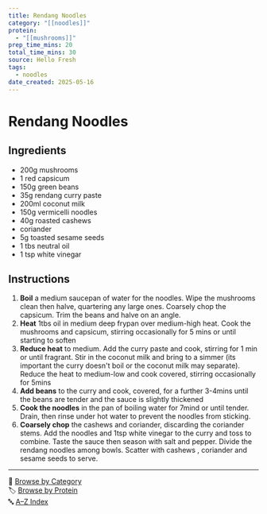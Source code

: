 ```yaml
---
title: Rendang Noodles
category: "[[noodles]]"
protein:
  - "[[mushrooms]]"
prep_time_mins: 20
total_time_mins: 30
source: Hello Fresh
tags:
  - noodles
date_created: 2025-05-16
---
```


# Rendang Noodles

## Ingredients

- 200g mushrooms
- 1 red capsicum
- 150g green beans
- 35g rendang curry paste
- 200ml coconut milk
- 150g vermicelli noodles
- 40g roasted cashews
- coriander
- 5g toasted sesame seeds
- 1 tbs neutral oil
- 1 tsp white vinegar

## Instructions

1. **Boil** a medium saucepan of water for the noodles. Wipe the mushrooms clean then halve, quartering any large ones. Coarsely chop the capsicum. Trim the beans and halve on an angle.
2. **Heat** 1tbs oil in medium deep frypan over medium-high heat. Cook the mushrooms and capsicum, stirring occasionally for 5 mins or until starting to soften
3. **Reduce heat** to medium. Add the curry paste and cook, stirring for 1 min or until fragrant. Stir in the coconut milk and bring to a simmer (its important the curry doesn't boil or the coconut milk may separate). Reduce the heat to medium-low and cook covered, stirring occasionally for 5mins
4. **Add beans** to the curry and cook, covered, for a further 3-4mins until the beans are tender and the sauce is slightly thickened
5. **Cook the noodles** in the pan of boiling water for 7mind or until tender. Drain, then rinse under hot water to prevent the noodles from sticking.
6. **Coarsely chop** the cashews and coriander, discarding the coriander stems. Add the noodles and 1tsp white vinegar to the curry and toss to combine. Taste the sauce then season with salt and pepper. Divide the rendang noodles among bowls. Scatter with cashews , coriander and sesame seeds to serve.


---

📁 [Browse by Category](../indexes/categories.md)  
🏷️ [Browse by Protein](../indexes/protein.md)  
🔤 [A–Z Index](../indexes/alphabet.md)

